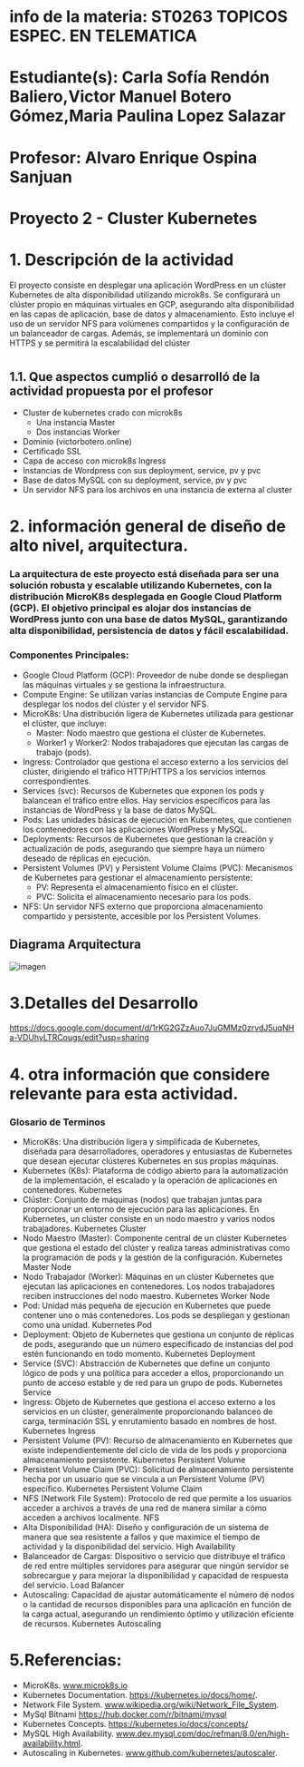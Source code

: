
# info de la materia: ST0263 TOPICOS ESPEC. EN TELEMATICA
#
# Estudiante(s): Carla Sofía Rendón Baliero,Victor Manuel Botero Gómez,Maria Paulina Lopez Salazar 
#
# Profesor: Alvaro Enrique Ospina Sanjuan
#
#  Proyecto 2 - Cluster Kubernetes
#
# 1. Descripción de la actividad
El proyecto consiste en desplegar una aplicación WordPress en un clúster Kubernetes de alta disponibilidad utilizando microk8s. Se configurará un clúster propio en máquinas virtuales en GCP, asegurando alta disponibilidad en las capas de aplicación, base de datos y almacenamiento. Esto incluye el uso de un servidor NFS para volúmenes compartidos y la configuración de un balanceador de cargas. Además, se implementará un dominio con HTTPS y se permitirá la escalabilidad del clúster
#
## 1.1. Que aspectos cumplió o desarrolló de la actividad propuesta por el profesor
- Cluster de kubernetes crado con microk8s
    - Una instancia Master
    - Dos instancias Worker
- Dominio (victorbotero.online)
- Certificado SSL
- Capa de acceso con microk8s Ingress
- Instancias de Wordpress con sus deployment, service, pv y pvc
- Base de datos MySQL con su deployment, service, pv y pvc
- Un servidor NFS para los archivos en una instancia de externa al cluster

# 2. información general de diseño de alto nivel, arquitectura.
### La arquitectura de este proyecto está diseñada para ser una solución robusta y escalable utilizando Kubernetes, con la distribución MicroK8s desplegada en Google Cloud Platform (GCP). El objetivo principal es alojar dos instancias de WordPress junto con una base de datos MySQL, garantizando alta disponibilidad, persistencia de datos y fácil escalabilidad.

### Componentes Principales:

- Google Cloud Platform (GCP): Proveedor de nube donde se despliegan las máquinas virtuales y se gestiona la infraestructura.
- Compute Engine: Se utilizan varias instancias de Compute Engine para desplegar los nodos del clúster y el servidor NFS.
- MicroK8s: Una distribución ligera de Kubernetes utilizada para gestionar el clúster, que incluye:
    - Master: Nodo maestro que gestiona el clúster de Kubernetes.
    - Worker1 y Worker2: Nodos trabajadores que ejecutan las cargas de trabajo (pods).
- Ingress: Controlador que gestiona el acceso externo a los servicios del clúster, dirigiendo el tráfico HTTP/HTTPS a los servicios internos correspondientes.
- Services (svc): Recursos de Kubernetes que exponen los pods y balancean el tráfico entre ellos. Hay servicios específicos para las instancias de WordPress y la base de datos MySQL.
- Pods: Las unidades básicas de ejecución en Kubernetes, que contienen los contenedores con las aplicaciones WordPress y MySQL.
- Deployments: Recursos de Kubernetes que gestionan la creación y actualización de pods, asegurando que siempre haya un número deseado de réplicas en ejecución.
- Persistent Volumes (PV) y Persistent Volume Claims (PVC): Mecanismos de Kubernetes para gestionar el almacenamiento persistente:
    - PV: Representa el almacenamiento físico en el clúster.
    - PVC: Solicita el almacenamiento necesario para los pods.
- NFS: Un servidor NFS externo que proporciona almacenamiento compartido y persistente, accesible por los Persistent Volumes.
## Diagrama Arquitectura
![imagen](https://github.com/csofia1408/Proyecto2TopicosTelematica/assets/72955238/6624c8f9-49c5-4b8e-96ba-eac50fa73f67)

# 3.Detalles del Desarrollo
  https://docs.google.com/document/d/1rKG2GZzAuo7JuGMMz0zrvdJ5uqNHa-VDUhyLTRCougs/edit?usp=sharing  


# 4. otra información que considere relevante para esta actividad.
### Glosario de Terminos
- MicroK8s: Una distribución ligera y simplificada de Kubernetes, diseñada para desarrolladores, operadores y entusiastas de Kubernetes que desean ejecutar clústeres Kubernetes en sus propias máquinas.
- Kubernetes (K8s): Plataforma de código abierto para la automatización de la implementación, el escalado y la operación de aplicaciones en contenedores. Kubernetes
- Clúster: Conjunto de máquinas (nodos) que trabajan juntas para proporcionar un entorno de ejecución para las aplicaciones. En Kubernetes, un clúster consiste en un nodo maestro y varios nodos trabajadores. Kubernetes Cluster
- Nodo Maestro (Master): Componente central de un clúster Kubernetes que gestiona el estado del clúster y realiza tareas administrativas como la programación de pods y la gestión de la configuración. Kubernetes Master Node
- Nodo Trabajador (Worker): Máquinas en un clúster Kubernetes que ejecutan las aplicaciones en contenedores. Los nodos trabajadores reciben instrucciones del nodo maestro. Kubernetes Worker Node
- Pod: Unidad más pequeña de ejecución en Kubernetes que puede contener uno o más contenedores. Los pods se despliegan y gestionan como una unidad. Kubernetes Pod
- Deployment: Objeto de Kubernetes que gestiona un conjunto de réplicas de pods, asegurando que un número especificado de instancias del pod estén funcionando en todo momento. Kubernetes Deployment
- Service (SVC): Abstracción de Kubernetes que define un conjunto lógico de pods y una política para acceder a ellos, proporcionando un punto de acceso estable y de red para un grupo de pods. Kubernetes Service
- Ingress: Objeto de Kubernetes que gestiona el acceso externo a los servicios en un clúster, generalmente proporcionando balanceo de carga, terminación SSL y enrutamiento basado en nombres de host. Kubernetes Ingress
- Persistent Volume (PV): Recurso de almacenamiento en Kubernetes que existe independientemente del ciclo de vida de los pods y proporciona almacenamiento persistente. Kubernetes Persistent Volume
- Persistent Volume Claim (PVC): Solicitud de almacenamiento persistente hecha por un usuario que se vincula a un Persistent Volume (PV) específico. Kubernetes Persistent Volume Claim
- NFS (Network File System): Protocolo de red que permite a los usuarios acceder a archivos a través de una red de manera similar a cómo acceden a archivos localmente. NFS
- Alta Disponibilidad (HA): Diseño y configuración de un sistema de manera que sea resistente a fallos y que maximice el tiempo de actividad y la disponibilidad del servicio. High Availability
- Balanceador de Cargas: Dispositivo o servicio que distribuye el tráfico de red entre múltiples servidores para asegurar que ningún servidor se sobrecargue y para mejorar la disponibilidad y capacidad de respuesta del servicio. Load Balancer
- Autoscaling: Capacidad de ajustar automáticamente el número de nodos o la cantidad de recursos disponibles para una aplicación en función de la carga actual, asegurando un rendimiento óptimo y utilización eficiente de recursos. Kubernetes Autoscaling

  
# 5.Referencias:
- MicroK8s.  www.microk8s.io
- Kubernetes Documentation. https://kubernetes.io/docs/home/.
- Network File System. www.wikipedia.org/wiki/Network_File_System.
- MySql Bitnami https://hub.docker.com/r/bitnami/mysql
- Kubernetes Concepts. https://kubernetes.io/docs/concepts/
- MySQL High Availability. www.dev.mysql.com/doc/refman/8.0/en/high-availability.html.
- Autoscaling in Kubernetes. www.github.com/kubernetes/autoscaler.
